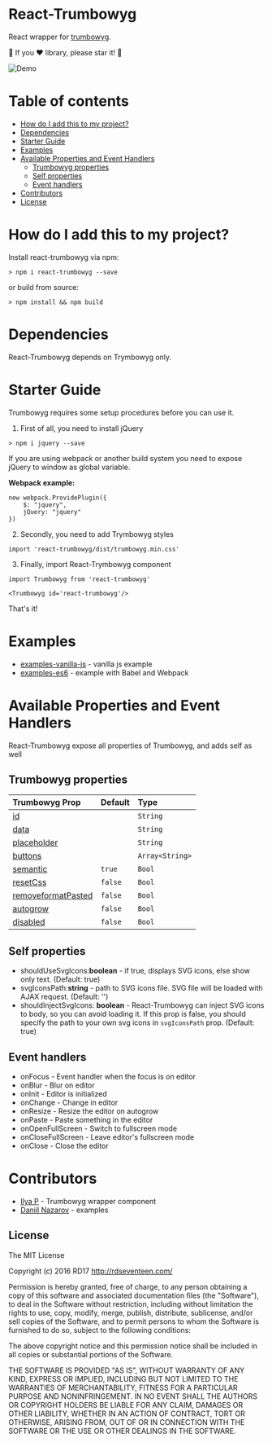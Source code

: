 # React-Trumbowyg

React wrapper for [trumbowyg](https://alex-d.github.io/Trumbowyg/ "trumbowyg").

:star2: If you :heart: library, please star it! :star2: 

![Demo](demo.gif)

# Table of contents

- [How do I add this to my project?](#how-do-i-add-this-to-my-project)
- [Dependencies](#dependencies)
- [Starter Guide](#starter-guide)
- [Examples](#examples)
- [Available Properties and Event Handlers](#available-properties-and-event-handlers)
  - [Trumbowyg properties](#trumbowyg-properties)
  - [Self properties](#self-properties)
  - [Event handlers](#event-handlers)
- [Contributors](#contributors)
- [License](#license)

# How do I add this to my project?

Install react-trumbowyg via npm:
```
> npm i react-trumbowyg --save
```

or build from source:

```
> npm install && npm build
```

# Dependencies

React-Trumbowyg depends on Trymbowyg only. 

# Starter Guide

Trumbowyg requires some setup procedures before you can use it. 

1. First of all, you need to install jQuery  

```
> npm i jquery --save
``` 

If you are using webpack or another build system you need to expose jQuery to window as global variable.

__Webpack example:__
  
```
new webpack.ProvidePlugin({
    $: "jquery",
    jQuery: "jquery"
}) 
```

2. Secondly, you need to add Trymbowyg styles
```
import 'react-trumbowyg/dist/trumbowyg.min.css'
```

3. Finally, import React-Trymbowyg component
```
import Trumbowyg from 'react-trumbowyg'

<Trumbowyg id='react-trumbowyg'/>
```

That's it!

# Examples

* [examples-vanilla-js](https://github.com/RD17/react-trumbowyg/tree/master/examples-vanilla-js) - vanilla js example
* [examples-es6](https://github.com/RD17/react-trumbowyg/tree/master/examples-es6) - example with Babel and Webpack

# Available Properties and Event Handlers

React-Trumbowyg expose all properties of Trumbowyg, and adds self as well

## Trumbowyg properties

|                                           Trumbowyg Prop                                                                |    Default    |        Type         |
|:------------------------------------------------------------------------------------------------------------------------|:--------------|:--------------------|
| [id](#id)                                                                                                               |               | ```String```        |
| [data](#data)                                                                                                           |               | ```String```        |
| [placeholder](#placeholder)                                                                                             |               | ```String```        |
| [buttons](https://alex-d.github.io/Trumbowyg/documentation.html#button-pane "buttons")                                  |               | ```Array<String>``` |
| [semantic](https://alex-d.github.io/Trumbowyg/documentation.html#semantic "semantic")                                   | ```true```    | ```Bool```          |
| [resetCss](https://alex-d.github.io/Trumbowyg/documentation.html#reset-css "resetCss")                                  | ```false```   | ```Bool```          |
| [removeformatPasted](https://alex-d.github.io/Trumbowyg/documentation.html#remove-format-pasted "removeformatPasted")   | ```false```   | ```Bool```          |
| [autogrow](https://alex-d.github.io/Trumbowyg/documentation.html#auto-adjust-height "autogrow")                         | ```false```   | ```Bool```          |
| [disabled](https://alex-d.github.io/Trumbowyg/documentation.html#enable-disable-edition "disabled")                     | ```false```   | ```Bool```          |

## Self properties

 * shouldUseSvgIcons:**boolean** - if true, displays SVG icons, else show only text. (Default: true)
 * svgIconsPath:**string** - path to SVG icons file. SVG file will be loaded with AJAX request. (Default: '') 
 * shouldInjectSvgIcons: **boolean** - React-Trumbowyg can inject SVG icons to body, so you can avoid loading it. If this prop is false, you should specify the path to your own svg icons in ```svgIconsPath``` prop. (Default: true)

## Event handlers
 * onFocus - Event handler when the focus is on editor
 * onBlur - Blur on editor 
 * onInit - Editor is initialized
 * onChange - Change in editor
 * onResize - Resize the editor on autogrow
 * onPaste - Paste something in the editor
 * onOpenFullScreen - Switch to fullscreen mode
 * onCloseFullScreen - Leave editor's fullscreen mode
 * onClose - Close the editor

# Contributors
* [Ilya P](http://sochix.ru) - Trumbowyg wrapper component
* [Daniil Nazarov](https://github.com/eezzyybreezzyy) - examples 

## License

The MIT License

Copyright (c) 2016 RD17 http://rdseventeen.com/

Permission is hereby granted, free of charge, to any person obtaining a copy of this software and associated documentation files (the "Software"), to deal in the Software without restriction, including without limitation the rights to use, copy, modify, merge, publish, distribute, sublicense, and/or sell copies of the Software, and to permit persons to whom the Software is furnished to do so, subject to the following conditions:

The above copyright notice and this permission notice shall be included in all copies or substantial portions of the Software.

THE SOFTWARE IS PROVIDED "AS IS", WITHOUT WARRANTY OF ANY KIND, EXPRESS OR IMPLIED, INCLUDING BUT NOT LIMITED TO THE WARRANTIES OF MERCHANTABILITY, FITNESS FOR A PARTICULAR PURPOSE AND NONINFRINGEMENT. IN NO EVENT SHALL THE AUTHORS OR COPYRIGHT HOLDERS BE LIABLE FOR ANY CLAIM, DAMAGES OR OTHER LIABILITY, WHETHER IN AN ACTION OF CONTRACT, TORT OR OTHERWISE, ARISING FROM, OUT OF OR IN CONNECTION WITH THE SOFTWARE OR THE USE OR OTHER DEALINGS IN THE SOFTWARE.